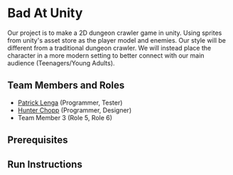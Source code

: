 # Bad At Unity 
Our project is to make a 2D dungeon crawler game in unity. Using sprites from unity's asset store as the player model and enemies. Our style will be different from a traditional dungeon crawler. 
We will instead place the character in a more modern setting to better connect with our main audience (Teenagers/Young Adults).


## Team Members and Roles

* [Patrick Lenga](https://github.com/lengap/CIS350-HW2-Lenga) (Programmer, Tester)
* [Hunter Chopp](https://github.com/chopph/CIS350-HW2--Chopp-) (Programmer, Designer)
* Team Member 3 (Role 5, Role 6)
## Prerequisites

## Run Instructions
